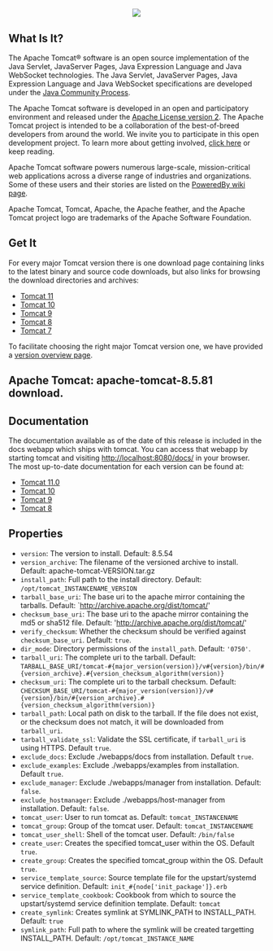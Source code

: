 
<h1 align="center">
	<img src="https://readme-typing-svg.demolab.com/?lines=Spring+MVC+application">
</h1>

## What Is It?

The Apache Tomcat® software is an open source implementation of the Java
Servlet, JavaServer Pages, Java Expression Language and Java WebSocket
technologies. The Java Servlet, JavaServer Pages, Java Expression Language and
Java WebSocket specifications are developed under the
[Java Community Process](https://jcp.org/en/introduction/overview).

The Apache Tomcat software is developed in an open and participatory
environment and released under the
[Apache License version 2](https://www.apache.org/licenses/). The Apache Tomcat
project is intended to be a collaboration of the best-of-breed developers from
around the world. We invite you to participate in this open development
project. To learn more about getting involved,
[click here](https://tomcat.apache.org/getinvolved.html) or keep reading.

Apache Tomcat software powers numerous large-scale, mission-critical web
applications across a diverse range of industries and organizations. Some of
these users and their stories are listed on the
[PoweredBy wiki page](https://cwiki.apache.org/confluence/display/TOMCAT/PoweredBy).

Apache Tomcat, Tomcat, Apache, the Apache feather, and the Apache Tomcat
project logo are trademarks of the Apache Software Foundation.

## Get It

For every major Tomcat version there is one download page containing
links to the latest binary and source code downloads, but also
links for browsing the download directories and archives:
- [Tomcat 11](https://tomcat.apache.org/download-11.cgi)
- [Tomcat 10](https://tomcat.apache.org/download-10.cgi)
- [Tomcat 9](https://tomcat.apache.org/download-90.cgi)
- [Tomcat 8](https://tomcat.apache.org/download-80.cgi)
- [Tomcat 7](https://tomcat.apache.org/download-70.cgi)

To facilitate choosing the right major Tomcat version one, we have provided a
[version overview page](https://tomcat.apache.org/whichversion.html).

## Apache Tomcat: apache-tomcat-8.5.81 download.

## Documentation

The documentation available as of the date of this release is
included in the docs webapp which ships with tomcat. You can access that webapp
by starting tomcat and visiting <http://localhost:8080/docs/> in your browser.
The most up-to-date documentation for each version can be found at:
- [Tomcat 11.0](https://tomcat.apache.org/tomcat-11.0-doc/)
- [Tomcat 10](https://tomcat.apache.org/tomcat-10.1-doc/)
- [Tomcat 9](https://tomcat.apache.org/tomcat-9.0-doc/)
- [Tomcat 8](https://tomcat.apache.org/tomcat-8.5-doc/)

## Properties

- `version`: The version to install. Default: 8.5.54
- `version_archive`: The filename of the versioned archive to install. Default: apache-tomcat-VERSION.tar.gz
- `install_path`: Full path to the install directory. Default: `/opt/tomcat_INSTANCENAME_VERSION`
- `tarball_base_uri`: The base uri to the apache mirror containing the tarballs. Default: `<http://archive.apache.org/dist/tomcat/>'
- `checksum_base_uri`: The base uri to the apache mirror containing the md5 or sha512 file. Default: '<http://archive.apache.org/dist/tomcat/>'
- `verify_checksum`: Whether the checksum should be verified against `checksum_base_uri`. Default: `true`.
- `dir_mode`: Directory permissions of the `install_path`. Default: `'0750'`.
- `tarball_uri`: The complete uri to the tarball. Default: `TARBALL_BASE_URI/tomcat-#{major_version(version)}/v#{version}/bin/#{version_archive}.#{version_checksum_algorithm(version)}`
- `checksum_uri`: The complete uri to the tarball checksum. Default: `CHECKSUM_BASE_URI/tomcat-#{major_version(version)}/v#{version}/bin/#{version_archive}.#{version_checksum_algorithm(version)}`
- `tarball_path`: Local path on disk to the tarball. If the file does not exist, or the checksum does not match, it will be downloaded from `tarball_uri`.
- `tarball_validate_ssl`: Validate the SSL certificate, if `tarball_uri` is using HTTPS. Default `true`.
- `exclude_docs`: Exclude ./webapps/docs from installation. Default `true`.
- `exclude_examples`: Exclude ./webapps/examples from installation. Default `true`.
- `exclude_manager`: Exclude ./webapps/manager from installation. Default: `false`.
- `exclude_hostmanager`: Exclude ./webapps/host-manager from installation. Default: `false`.
- `tomcat_user`: User to run tomcat as. Default: `tomcat_INSTANCENAME`
- `tomcat_group`: Group of the tomcat user. Default: `tomcat_INSTANCENAME`
- `tomcat_user_shell`: Shell of the tomcat user. Default: `/bin/false`
- `create_user`: Creates the specified tomcat_user within the OS.  Default `true`.
- `create_group`: Creates the specified tomcat_group within the OS. Default `true`.
- `service_template_source`: Source template file for the upstart/systemd service definition. Default: `init_#{node['init_package']}.erb`
- `service_template_cookbook`: Cookbook from which to source the upstart/systemd service definition template. Default: `tomcat`
- `create_symlink`: Creates symlink at SYMLINK_PATH to INSTALL_PATH. Default: `true`
- `symlink_path`: Full path to where the symlink will be created targetting INSTALL_PATH. Default: `/opt/tomcat_INSTANCE_NAME`
